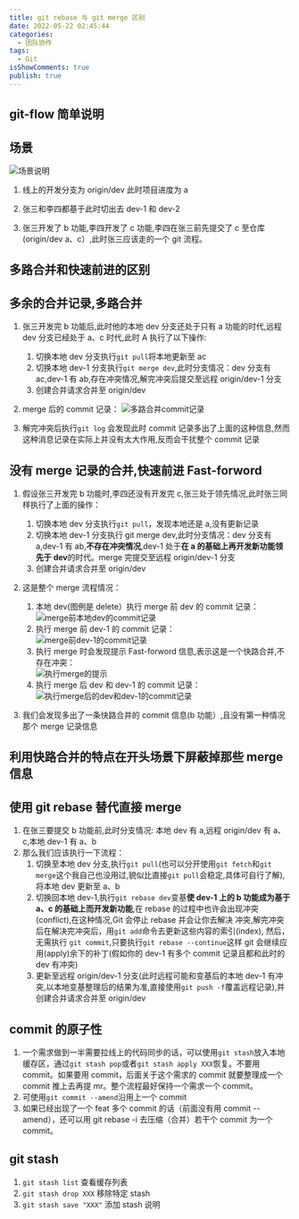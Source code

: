 ```yaml
---
title: git rebase 与 git merge 区别
date: 2022-05-22 02:45:44
categories:
  - 团队协作
tags:
  - Git
isShowComments: true
publish: true
---
```


## git-flow 简单说明

## 场景

![场景说明](https://blog.candane.top/peigo/2022-05-24-23-43-12.png)

1. 线上的开发分支为 origin/dev 此时项目进度为 a

2. 张三和李四都基于此时切出去 dev-1 和 dev-2

3. 张三开发了 b 功能,李四开发了 c 功能,李四在张三前先提交了 c 至仓库(origin/dev a、c）,此时张三应该走的一个 git 流程。

## 多路合并和快速前进的区别

## 多余的合并记录,多路合并

1. 张三开发完 b 功能后,此时他的本地 dev 分支还处于只有 a 功能的时代,远程 dev 分支已经处于 a、c 时代,此时 A 执行了以下操作:

   1. 切换本地 dev 分支执行`git pull`将本地更新至 ac
   2. 切换本地 dev-1 分支执行`git merge dev`,此时分支情况：dev 分支有 ac,dev-1 有 ab,存在冲突情况,解完冲突后提交至远程 origin/dev-1 分支
   3. 创建合并请求合并至 origin/dev

2. merge 后的 commit 记录： ![多路合并commit记录](https://blog.candane.top/peigo/2022-05-24-23-42-37.png)

3. 解完冲突后执行`git log` 会发现此时 commit 记录多出了上面的这种信息,然而这种消息记录在实际上并没有太大作用,反而会干扰整个 commit 记录

## 没有 merge 记录的合并,快速前进 Fast-forword

1. 假设张三开发完 b 功能时,李四还没有开发完 c,张三处于领先情况,此时张三同样执行了上面的操作：

   1. 切换本地 dev 分支执行`git pull`，发现本地还是 a,没有更新记录
   2. 切换本地 dev-1 分支执行 git merge dev,此时分支情况：dev 分支有 a,dev-1 有 ab,**不存在冲突情况**,dev-1 处于**在 a 的基础上再开发新功能领先于 dev**的时代。merge 完提交至远程 origin/dev-1 分支
   3. 创建合并请求合并至 origin/dev

2. 这是整个 merge 流程情况：

   1. 本地 dev(图例是 delete）执行 merge 前 dev 的 commit 记录：  
      ![merge前本地dev的commit记录](https://blog.candane.top/peigo/2022-05-24-23-47-15.png)
   2. 执行 merge 前 dev-1 的 commit 记录：  
      ![merge前dev-1的commit记录](https://blog.candane.top/peigo/2022-05-24-23-47-46.png)
   3. 执行 merge 时会发现提示 Fast-forword 信息,表示这是一个快路合并,不存在冲突：  
      ![执行merge的提示](https://blog.candane.top/peigo/2022-05-24-23-48-21.png)
   4. 执行 merge 后 dev 和 dev-1 的 commit 记录：  
      ![执行merge后的dev和dev-1的commit记录](https://blog.candane.top/peigo/2022-05-24-23-48-39.png)

3. 我们会发现多出了一条快路合并的 commit 信息(b 功能）,且没有第一种情况那个 merge 记录信息

## 利用快路合并的特点在开头场景下屏蔽掉那些 merge 信息

## 使用 git rebase 替代直接 merge

1. 在张三要提交 b 功能前,此时分支情况: 本地 dev 有 a,远程 origin/dev 有 a、c,本地 dev-1 有 a、b
2. 那么我们应该执行一下流程：
   1. 切换至本地 dev 分支,执行`git pull`(也可以分开使用`git fetch`和`git merge`这个我自己也没用过,貌似比直接`git pull`会稳定,具体可自行了解),将本地 dev 更新至 a、b
   2. 切换回本地 dev-1,执行`git rebase dev`变基**使 dev-1 上的 b 功能成为基于 a、c 的基础上而开发新功能**,在 rebase 的过程中也许会出现冲突(conflict),在这种情况,Git 会停止 rebase 并会让你去解决 冲突,解完冲突后在解决完冲突后，用`git add`命令去更新这些内容的索引(index), 然后，无需执行 `git commit`,只要执行`git rebase --continue`这样 git 会继续应用(apply)余下的补丁(假如你的 dev-1 有多个 commit 记录且都和此时的 dev 有冲突)
   3. 更新至远程 origin/dev-1 分支(此时远程可能和变基后的本地 dev-1 有冲突,以本地变基整理后的结果为准,直接使用`git push -f`覆盖远程记录),并创建合并请求合并至 origin/dev

## commit 的原子性

1. 一个需求做到一半需要拉线上的代码同步的话，可以使用`git stash`放入本地缓存区，通过`git stash pop`或者`git stash apply XXX`恢复。不要用 commit。如果要用 commit，后面关于这个需求的 commit 就要整理成一个 commit 推上去再提 mr。整个流程最好保持一个需求一个 commit。
2. 可使用`git commit --amend`沿用上一个 commit
3. 如果已经出现了一个 feat 多个 commit 的话（前面没有用 commit --amend），还可以用 git rebase -i 去压缩（合并）若干个 commit 为一个 commit。

## git stash

1. `git stash list` 查看缓存列表
2. `git stash drop XXX` 移除特定 stash
3. `git stash save "XXX"` 添加 stash 说明

